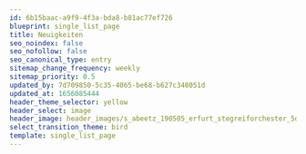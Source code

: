 ```yaml
---
id: 6b15baac-a9f9-4f3a-bda8-b81ac77ef726
blueprint: single_list_page
title: Neuigkeiten
seo_noindex: false
seo_nofollow: false
seo_canonical_type: entry
sitemap_change_frequency: weekly
sitemap_priority: 0.5
updated_by: 7d709850-5c35-4065-be68-b627c348051d
updated_at: 1656085444
header_theme_selector: yellow
header_select: image
header_image: header_images/s_abeetz_190505_erfurt_stegreiforchester_5d3_9590.-cinematic.jpg
select_transition_theme: bird
template: single_list_page
---
```

